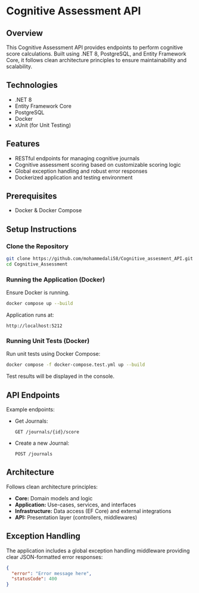 
# Cognitive Assessment API

## Overview

This Cognitive Assessment API provides endpoints to  perform cognitive score calculations. Built using .NET 8, PostgreSQL, and Entity Framework Core, it follows clean architecture principles to ensure maintainability and scalability.

## Technologies

- .NET 8
- Entity Framework Core
- PostgreSQL
- Docker
- xUnit (for Unit Testing)

## Features

- RESTful endpoints for managing cognitive journals
- Cognitive assessment scoring based on customizable scoring logic
- Global exception handling and robust error responses
- Dockerized application and testing environment

## Prerequisites

- Docker & Docker Compose

## Setup Instructions

### Clone the Repository

```bash
git clone https://github.com/mohammedali58/Cognitive_assesment_API.git
cd Cognitive_Assessment
```

### Running the Application (Docker)

Ensure Docker is running.

```bash
docker compose up --build
```

Application runs at:

```
http://localhost:5212
```

### Running Unit Tests (Docker)

Run unit tests using Docker Compose:

```bash
docker compose -f docker-compose.test.yml up --build
```

Test results will be displayed in the console.

## API Endpoints

Example endpoints:

- Get Journals:
  ```
  GET /journals/{id}/score
  ```

- Create a new Journal:
  ```
  POST /journals
  ```


## Architecture

Follows clean architecture principles:
- **Core:** Domain models and logic
- **Application:** Use-cases, services, and interfaces
- **Infrastructure:** Data access (EF Core) and external integrations
- **API:** Presentation layer (controllers, middlewares)

## Exception Handling

The application includes a global exception handling middleware providing clear JSON-formatted error responses:

```json
{
  "error": "Error message here",
  "statusCode": 400
}
```


